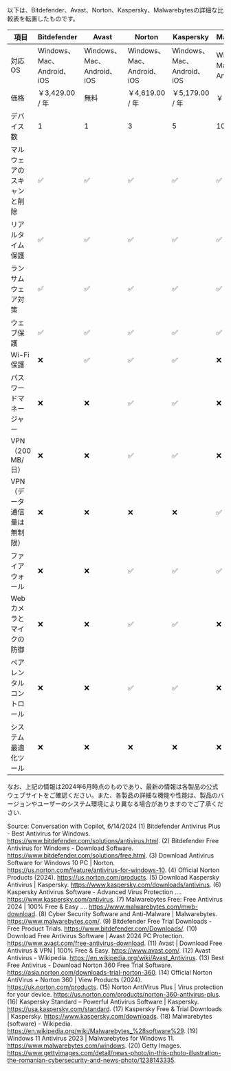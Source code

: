 以下は、Bitdefender、Avast、Norton、Kaspersky、Malwarebytesの詳細な比較表を転置したものです。

| 項目 | Bitdefender | Avast | Norton | Kaspersky | Malwarebytes |
| --- | --- | --- | --- | --- | --- |
| 対応OS | Windows、Mac、Android、iOS | Windows、Mac、Android、iOS | Windows、Mac、Android、iOS | Windows、Mac、Android、iOS | Windows、Mac、Android、iOS |
| 価格 | ￥3,429.00 / 年 | 無料 | ￥4,619.00 / 年 | ￥5,179.00 / 年 | ￥12,580 / 年 |
| デバイス数 | 1 | 1 | 3 | 5 | 10 |
| マルウェアのスキャンと削除 | ✅ | ✅ | ✅ | ✅ | ✅ |
| リアルタイム保護 | ✅ | ✅ | ✅ | ✅ | ✅ |
| ランサムウェア対策 | ✅ | ✅ | ✅ | ✅ | ✅ |
| ウェブ保護 | ✅ | ✅ | ✅ | ✅ | ✅ |
| Wi-Fi保護 | ❌ | ✅ | ✅ | ✅ | ❌ |
| パスワードマネージャー | ❌ | ❌ | ✅ | ✅ | ❌ |
| VPN（200 MB/日） | ❌ | ❌ | ✅ | ✅ | ❌ |
| VPN（データ通信量は無制限） | ❌ | ❌ | ❌ | ❌ | ✅ |
| ファイアウォール | ❌ | ❌ | ✅ | ✅ | ✅ |
| Webカメラとマイクの防御 | ❌ | ❌ | ✅ | ✅ | ❌ |
| ペアレンタルコントロール | ❌ | ❌ | ✅ | ✅ | ❌ |
| システム最適化ツール | ❌ | ❌ | ❌ | ❌ | ❌ |

なお、上記の情報は2024年6月時点のものであり、最新の情報は各製品の公式ウェブサイトをご確認ください。また、各製品の詳細な機能や性能は、製品のバージョンやユーザーのシステム環境により異なる場合がありますのでご了承ください.

Source: Conversation with Copilot, 6/14/2024
(1) Bitdefender Antivirus Plus - Best Antivirus for Windows. https://www.bitdefender.com/solutions/antivirus.html.
(2) Bitdefender Free Antivirus for Windows - Download Software. https://www.bitdefender.com/solutions/free.html.
(3) Download Antivirus Software for Windows 10 PC | Norton. https://us.norton.com/feature/antivirus-for-windows-10.
(4) Official Norton Products (2024). https://us.norton.com/products.
(5) Download Kaspersky Antivirus | Kaspersky. https://www.kaspersky.com/downloads/antivirus.
(6) Kaspersky Antivirus Software - Advanced Virus Protection .... https://www.kaspersky.com/antivirus.
(7) Malwarebytes Free: Free Antivirus 2024 | 100% Free & Easy .... https://www.malwarebytes.com/mwb-download.
(8) Cyber Security Software and Anti-Malware | Malwarebytes. https://www.malwarebytes.com/.
(9) Bitdefender Free Trial Downloads - Free Product Trials. https://www.bitdefender.com/Downloads/.
(10) Download Free Antivirus Software | Avast 2024 PC Protection. https://www.avast.com/free-antivirus-download.
(11) Avast | Download Free Antivirus & VPN | 100% Free & Easy. https://www.avast.com/.
(12) Avast Antivirus - Wikipedia. https://en.wikipedia.org/wiki/Avast_Antivirus.
(13) Best Free Antivirus - Download Norton 360 Free Trial Software. https://asia.norton.com/downloads-trial-norton-360.
(14) Official Norton AntiVirus + Norton 360 | View Products (2024). https://uk.norton.com/products.
(15) Norton AntiVirus Plus | Virus protection for your device. https://us.norton.com/products/norton-360-antivirus-plus.
(16) Kaspersky Standard – Powerful Antivirus Software | Kaspersky. https://usa.kaspersky.com/standard.
(17) Kaspersky Free & Trial Downloads | Kaspersky. https://www.kaspersky.com/downloads.
(18) Malwarebytes (software) - Wikipedia. https://en.wikipedia.org/wiki/Malwarebytes_%28software%29.
(19) Windows 11 Antivirus 2023 | Malwarebytes for Windows 11. https://www.malwarebytes.com/windows.
(20) Getty Images. https://www.gettyimages.com/detail/news-photo/in-this-photo-illustration-the-romanian-cybersecurity-and-news-photo/1238143335.